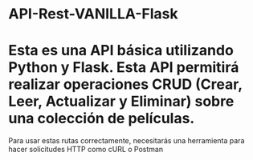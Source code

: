 # API-Rest-VANILLA-Flask

# Esta es una API básica utilizando Python y Flask. Esta API permitirá realizar operaciones CRUD (Crear, Leer, Actualizar y Eliminar) sobre una colección de películas.

Para usar estas rutas correctamente, necesitarás una herramienta para hacer solicitudes HTTP como cURL o Postman

